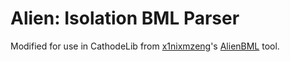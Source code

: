 # Alien: Isolation BML Parser

Modified for use in CathodeLib from [x1nixmzeng](https://github.com/x1nixmzeng)'s [AlienBML](https://github.com/x1nixmzeng/AlienBML) tool.
